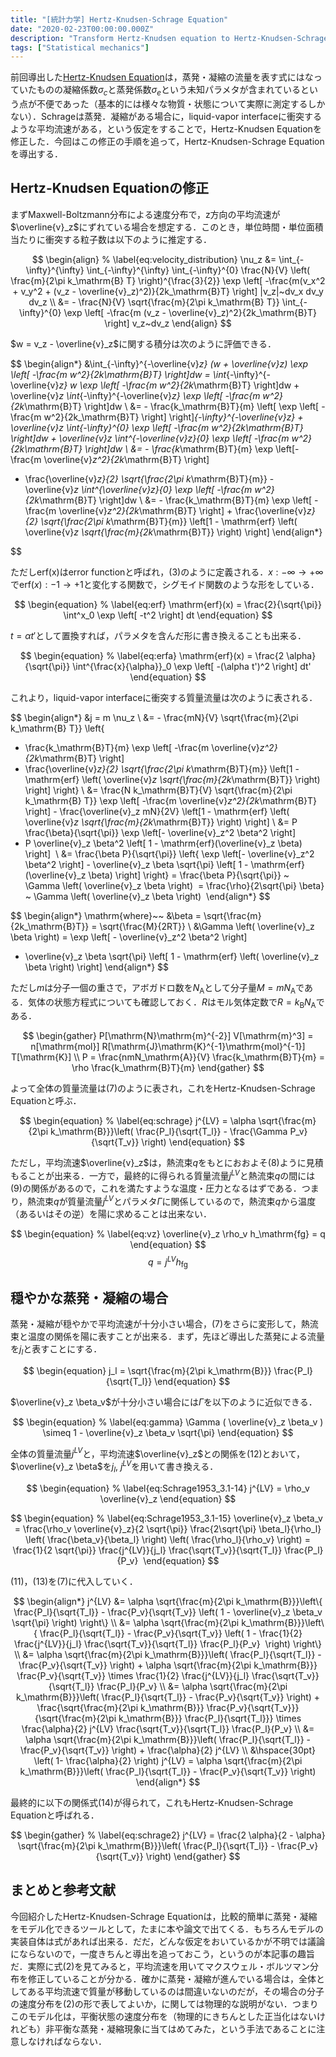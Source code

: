 ```yaml
---
title: "[統計力学] Hertz-Knudsen-Schrage Equation"
date: "2020-02-23T00:00:00.000Z"
description: "Transform Hertz-Knudsen equation to Hertz-Knudsen-Schrage equation"
tags: ["Statistical mechanics"]
---
```


前回導出した[Hertz-Knudsen Equation](https://kanamesasaki.github.io/blog/20200221-hertz-knudsen/)は，蒸発・凝縮の流量を表す式にはなっていたものの凝縮係数$\sigma_c$と蒸発係数$\sigma_e$という未知パラメタが含まれているという点が不便であった（基本的には様々な物質・状態について実際に測定するしかない）．Schrageは蒸発．凝縮がある場合に，liquid-vapor interfaceに衝突するような平均流速がある，という仮定をすることで，Hertz-Knudsen Equationを修正した．今回はこの修正の手順を追って，Hertz-Knudsen-Schrage Equationを導出する．

## Hertz-Knudsen Equationの修正

まずMaxwell-Boltzmann分布による速度分布で，z方向の平均流速が$\overline{v}_z$にずれている場合を想定する．このとき，単位時間・単位面積当たりに衝突する粒子数は以下のように推定する．

$$
\begin{align}
% \label{eq:velocity_distribution}
\nu_z &= \int_{-\infty}^{\infty} \int_{-\infty}^{\infty} \int_{-\infty}^{0}
\frac{N}{V} \left( \frac{m}{2\pi k_\mathrm{B} T} \right)^{\frac{3}{2}}
\exp \left[ -\frac{m(v_x^2 + v_y^2 + (v_z - \overline{v}_z)^2)}{2k_\mathrm{B}T} \right]
|v_z|~dv_x dv_y dv_z \\
&= - \frac{N}{V} \sqrt{\frac{m}{2\pi k_\mathrm{B} T}} \int_{-\infty}^{0}
\exp \left[ -\frac{m (v_z - \overline{v}_z)^2}{2k_\mathrm{B}T} \right] v_z~dv_z
\end{align}
$$

$w = v_z - \overline{v}_z$に関する積分は次のように評価できる．

$$
\begin{align*}
&\int_{-\infty}^{-\overline{v}_z} (w + \overline{v}_z)
\exp \left[ -\frac{m w^2}{2k_\mathrm{B}T} \right]dw
= \int_{-\infty}^{-\overline{v}_z} w
\exp \left[ -\frac{m w^2}{2k_\mathrm{B}T} \right]dw + \overline{v}_z \int_{-\infty}^{-\overline{v}_z}
\exp \left[ -\frac{m w^2}{2k_\mathrm{B}T} \right]dw \\
&= - \frac{k_\mathrm{B}T}{m}
\left[ \exp \left[ -\frac{m w^2}{2k_\mathrm{B}T} \right] \right]_{-\infty}^{-\overline{v}_z} + \overline{v}_z \int_{-\infty}^{0}
\exp \left[ -\frac{m w^2}{2k_\mathrm{B}T} \right]dw + \overline{v}_z \int^{-\overline{v}_z}_{0} \exp \left[ -\frac{m w^2}{2k_\mathrm{B}T} \right]dw \\
&= - \frac{k_\mathrm{B}T}{m} \exp \left[- \frac{m \overline{v}_z^2}{2k_\mathrm{B}T} \right]
+ \frac{\overline{v}_z}{2} \sqrt{\frac{2\pi k_\mathrm{B}T}{m}} - \overline{v}_z \int^{\overline{v}_z}_{0} \exp \left[ -\frac{m w^2}{2k_\mathrm{B}T} \right]dw \\
&= - \frac{k_\mathrm{B}T}{m} \exp \left[ -\frac{m \overline{v}_z^2}{2k_\mathrm{B}T} \right] + \frac{\overline{v}_z}{2} \sqrt{\frac{2\pi k_\mathrm{B}T}{m}}
\left[1 - \mathrm{erf} \left( \overline{v}_z \sqrt{\frac{m}{2k_\mathrm{B}T}} \right) \right]
\end{align*}

$$

ただしerf(x)はerror functionと呼ばれ，(3)のように定義される．$x: -\infty \to +\infty$で$\mathrm{erf}(x): -1 \to +1$と変化する関数で，シグモイド関数のような形をしている．

$$
\begin{equation}
% \label{eq:erf}
\mathrm{erf}(x) = \frac{2}{\sqrt{\pi}} \int^x_0 \exp \left[ -t^2 \right] dt
\end{equation}
$$

$t = \alpha t'$として置換すれば，パラメタを含んだ形に書き換えることも出来る．

$$
\begin{equation}
% \label{eq:erfa}
\mathrm{erf}(x) = \frac{2 \alpha}{\sqrt{\pi}} \int^{\frac{x}{\alpha}}_0 \exp \left[ -(\alpha t')^2 \right] dt'
\end{equation}
$$

これより，liquid-vapor interfaceに衝突する質量流量は次のように表される．

$$
\begin{align*}
&j = m \nu_z \\
&= - \frac{mN}{V} \sqrt{\frac{m}{2\pi k_\mathrm{B} T}} \left\{
- \frac{k_\mathrm{B}T}{m} \exp \left[ -\frac{m \overline{v}_z^2}{2k_\mathrm{B}T} \right]
- \frac{\overline{v}_z}{2} \sqrt{\frac{2\pi k_\mathrm{B}T}{m}}
\left[1 - \mathrm{erf} \left( \overline{v}_z \sqrt{\frac{m}{2k_\mathrm{B}T}} \right) \right] \right\}  \\
&= \frac{N k_\mathrm{B}T}{V}
\sqrt{\frac{m}{2\pi k_\mathrm{B} T}} \exp \left[ -\frac{m \overline{v}_z^2}{2k_\mathrm{B}T} \right] - \frac{\overline{v}_z mN}{2V}
\left[1 - \mathrm{erf} \left( \overline{v}_z \sqrt{\frac{m}{2k_\mathrm{B}T}} \right) \right]  \\
&= P \frac{\beta}{\sqrt{\pi}} \exp \left[- \overline{v}_z^2 \beta^2 \right]
- P \overline{v}_z \beta^2 \left[ 1 - \mathrm{erf}(\overline{v}_z \beta) \right]  \\
&= \frac{\beta P}{\sqrt{\pi}} \left\{ \exp \left[- \overline{v}_z^2 \beta^2 \right] - \overline{v}_z \beta \sqrt{\pi} \left[ 1 - \mathrm{erf}(\overline{v}_z \beta) \right] \right\}
= \frac{\beta P}{\sqrt{\pi}} ~ \Gamma \left( \overline{v}_z \beta \right) 
= \frac{\rho}{2\sqrt{\pi} \beta} ~ \Gamma \left( \overline{v}_z \beta \right) 
\end{align*}
$$

$$
\begin{align*}
\mathrm{where}~~ &\beta = \sqrt{\frac{m}{2k_\mathrm{B}T}} = \sqrt{\frac{M}{2RT}} \\
&\Gamma \left( \overline{v}_z \beta \right) = \exp \left[ - \overline{v}_z^2 \beta^2 \right]
- \overline{v}_z \beta \sqrt{\pi} \left[ 1 - \mathrm{erf} \left( \overline{v}_z \beta \right) \right]
\end{align*}
$$

ただし$m$は分子一個の重さで，アボガドロ数を$N_\mathrm{A}$として分子量$M = m N_\mathrm{A}$である．気体の状態方程式についても確認しておく．$R$はモル気体定数で$R = k_\mathrm{B} N_\mathrm{A}$である．

$$
\begin{gather}
P[\mathrm{N}\mathrm{m}^{-2}] V[\mathrm{m}^3] = n[\mathrm{mol}] R[\mathrm{J}\mathrm{K}^{-1}\mathrm{mol}^{-1}] T[\mathrm{K}] \\
P = \frac{nmN_\mathrm{A}}{V} \frac{k_\mathrm{B}T}{m} = \rho \frac{k_\mathrm{B}T}{m}
\end{gather}
$$

よって全体の質量流量は(7)のように表され，これをHertz-Knudsen-Schrage Equationと呼ぶ．

$$
\begin{equation}
% \label{eq:schrage}
j^{LV} = \alpha \sqrt{\frac{m}{2\pi k_\mathrm{B}}}\left( \frac{P_l}{\sqrt{T_l}} - \frac{\Gamma P_v}{\sqrt{T_v}} \right)
\end{equation}
$$

ただし，平均流速$\overline{v}_z$は，熱流束$q$をもとにおおよそ(8)ように見積もることが出来る．一方で，最終的に得られる質量流量$j^{LV}$と熱流束$q$の間には(9)の関係があるので，これを満たすような温度・圧力となるはずである．つまり，熱流束$q$が質量流量$j^{LV}$とパラメタ$\Gamma$に関係しているので，熱流束$q$から温度（あるいはその逆）を陽に求めることは出来ない．

$$
\begin{equation}
% \label{eq:vz}
\overline{v}_z \rho_v h_\mathrm{fg} = q
\end{equation}
$$
$$
\begin{equation}
% \label{eq:qhfg}
q = j^{LV} h_\mathrm{fg}
\end{equation}
$$

## 穏やかな蒸発・凝縮の場合

蒸発・凝縮が穏やかで平均流速が十分小さい場合，(7)をさらに変形して，熱流束と温度の関係を陽に表すことが出来る．まず，先ほど導出した蒸発による流量を$j_l$と表すことにする．

$$
\begin{equation}
j_l = \sqrt{\frac{m}{2\pi k_\mathrm{B}}} \frac{P_l}{\sqrt{T_l}}
\end{equation}
$$

$\overline{v}_z \beta_v$が十分小さい場合には$\Gamma$を以下のように近似できる．

$$
\begin{equation}
% \label{eq:gamma}
\Gamma ( \overline{v}_z \beta_v ) \simeq 1 - \overline{v}_z \beta_v \sqrt{\pi}
\end{equation}
$$

全体の質量流量$j^{LV}$と，平均流速$\overline{v}_z$との関係を(12)とおいて，$\overline{v}_z \beta$を$j_l,~ j^{LV}$を用いて書き換える．

$$
\begin{equation}
% \label{eq:Schrage1953_3.1-14}
j^{LV} = \rho_v \overline{v}_z
\end{equation}
$$

$$
\begin{equation}
% \label{eq:Schrage1953_3.1-15}
\overline{v}_z \beta_v 
= \frac{\rho_v \overline{v}_z}{2 \sqrt{\pi}} \frac{2\sqrt{\pi} \beta_l}{\rho_l} \left( \frac{\beta_v}{\beta_l} \right) \left( \frac{\rho_l}{\rho_v} \right)
= \frac{1}{2 \sqrt{\pi}} \frac{j^{LV}}{j_l} \frac{\sqrt{T_v}}{\sqrt{T_l}} \frac{P_l}{P_v} 
\end{equation}
$$

(11)，(13)を(7)に代入していく．

$$
\begin{align*}
j^{LV} &= \alpha \sqrt{\frac{m}{2\pi k_\mathrm{B}}}\left\{ \frac{P_l}{\sqrt{T_l}} - \frac{P_v}{\sqrt{T_v}} \left( 1 - \overline{v}_z \beta_v \sqrt{\pi} \right) \right\} \\
&= \alpha \sqrt{\frac{m}{2\pi k_\mathrm{B}}}\left\{ \frac{P_l}{\sqrt{T_l}} - \frac{P_v}{\sqrt{T_v}} \left( 1 - \frac{1}{2} \frac{j^{LV}}{j_l} \frac{\sqrt{T_v}}{\sqrt{T_l}} \frac{P_l}{P_v}  \right) \right\} \\
&= \alpha \sqrt{\frac{m}{2\pi k_\mathrm{B}}}\left( \frac{P_l}{\sqrt{T_l}} - \frac{P_v}{\sqrt{T_v}} \right) + \alpha \sqrt{\frac{m}{2\pi k_\mathrm{B}}} \frac{P_v}{\sqrt{T_v}} \times \frac{1}{2} \frac{j^{LV}}{j_l} \frac{\sqrt{T_v}}{\sqrt{T_l}} \frac{P_l}{P_v} \\
&= \alpha \sqrt{\frac{m}{2\pi k_\mathrm{B}}}\left( \frac{P_l}{\sqrt{T_l}} - \frac{P_v}{\sqrt{T_v}} \right) + \frac{\sqrt{\frac{m}{2\pi k_\mathrm{B}}} \frac{P_v}{\sqrt{T_v}}}{\sqrt{\frac{m}{2\pi k_\mathrm{B}}} \frac{P_l}{\sqrt{T_l}}} \times \frac{\alpha}{2} j^{LV} \frac{\sqrt{T_v}}{\sqrt{T_l}} \frac{P_l}{P_v} \\
&= \alpha \sqrt{\frac{m}{2\pi k_\mathrm{B}}}\left( \frac{P_l}{\sqrt{T_l}} - \frac{P_v}{\sqrt{T_v}} \right) + \frac{\alpha}{2} j^{LV} \\
&\hspace{30pt} \left( 1- \frac{\alpha}{2} \right) j^{LV} = \alpha \sqrt{\frac{m}{2\pi k_\mathrm{B}}}\left( \frac{P_l}{\sqrt{T_l}} - \frac{P_v}{\sqrt{T_v}} \right)
\end{align*}
$$

最終的に以下の関係式(14)が得られて，これもHertz-Knudsen-Schrage Equationと呼ばれる．

$$
\begin{gather}
% \label{eq:schrage2}
j^{LV} = \frac{2 \alpha}{2 - \alpha} \sqrt{\frac{m}{2\pi k_\mathrm{B}}}\left( \frac{P_l}{\sqrt{T_l}} - \frac{P_v}{\sqrt{T_v}} \right)
\end{gather}
$$

## まとめと参考文献

今回紹介したHertz-Knudsen-Schrage Equationは，比較的簡単に蒸発・凝縮をモデル化できるツールとして，たまに本や論文で出てくる．もちろんモデルの実装自体は式があれば出来る．だだ，どんな仮定をおいているかが不明では議論にならないので，一度きちんと導出を追っておこう，というのが本記事の趣旨だ．実際に式(2)を見てみると，平均流速を用いてマクスウェル・ボルツマン分布を修正していることが分かる．確かに蒸発・凝縮が進んでいる場合は，全体としてある平均流速で質量が移動しているのは間違いないのだが，その場合の分子の速度分布を(2)の形で表してよいか，に関しては物理的な説明がない．つまりこのモデル化は，平衡状態の速度分布を（物理的にきちんとした正当化はないけれども）非平衡な蒸発・凝縮現象に当てはめてみた，という手法であることに注意しなければならない．

[^1]: Schrage, R., 1953, "A theoretical study of interphase mass transfer", Columbia University Press.